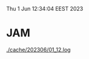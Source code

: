 Thu  1 Jun 12:34:04 EEST 2023
# JAM
<a href='./cache/202306/01_12.log'>./cache/202306/01_12.log</a>
